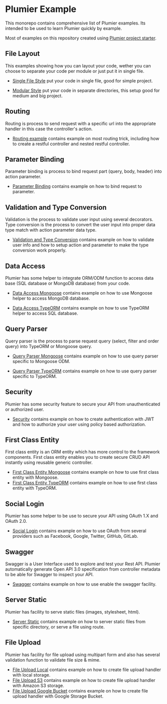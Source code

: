 # Plumier Example

This monorepo contains comprehensive list of Plumier examples. Its intended to be used to learn Plumier quickly by example. 

Most of examples on this repository created using [Plumier project starter](https://github.com/plumier/starters).

## File Layout 
This examples showing how you can layout your code, wether you can choose to separate your code per module or just put it in single file. 

* [Single File Style](/01-file-layout-single-file) put your code in single file, good for simple project.

* [Modular Style](/02-file-layout-modular) put your code in separate directories, this setup good for medium and big project.

## Routing 
Routing is process to send request with a specific url into the appropriate handler in this case the controller's action. 

* [Routing example](03-routing) contains example on most routing trick, including how to create a restful controller and nested restful controller.

## Parameter Binding 
Parameter binding is process to bind request part (query, body, header) into action parameter. 

* [Parameter Binding](04-parameter-binding) contains example on how to bind request to parameter.

## Validation and Type Conversion 
Validation is the process to validate user input using several decorators. Type conversion is the process to convert the user input into proper data type match with action parameter data type. 

* [Validation and Type Conversion](05-validation-and-type-conversion) contains example on how to validate user info and how to setup action and parameter to make the type conversion work properly. 

## Data Access 
Plumier has some helper to integrate ORM/ODM function to access data base (SQL database or MongoDB database) from your code. 

* [Data Access Mongoose](#) contains example on how to use Mongoose helper to access MongoDB database.

* [Data Access TypeORM](#) contains example on how to use TypeORM helper to access SQL database.

## Query Parser 
Query parser is the process to parse request query (select, filter and order query) into TypeORM or Mongoose query.

* [Query Parser Mongoose](#) contains example on how to use query parser specific to Mongoose ODM.

* [Query Parser TypeORM](#) contains example on how to use query parser specific to TypeORM.

## Security 
Plumier has some security feature to secure your API from unauthenticated or authorized user. 

* [Security](#) contains example on how to create authentication with JWT and how to authorize your user using policy based authorization. 

## First Class Entity 
First class entity is an ORM entity which has more control to the framework components. First class entity enables you to create secure CRUD API instantly using reusable generic controller. 

* [First Class Entity Mongoose](#) contains example on how to use first class entity with Mongoose.
* [First Class Entity TypeORM](#) contains example on how to use first class entity with TypeORM.

## Social Login 
Plumier has some helper to be use to secure your API using OAuth 1.X and OAuth 2.0.

* [Social Login](#) contains example on how to use OAuth from several providers such as Facebook, Google, Twitter, GitHub, GitLab.

## Swagger 
Swagger is a User Interface used to explore and test your Rest API. Plumier automatically generate Open API 3.0 specification from controller metadata to be able for Swagger to inspect your API. 

* [Swagger](#) contains example on how to use enable the swagger facility.

## Server Static 
Plumier has facility to serve static files (images, stylesheet, html).

* [Server Static](#) contains example on how to server static files from specific directory, or serve a file using route.

## File Upload 
Plumier has facility for file upload using multipart form and also has several validation function to validate file size & mime.

* [File Upload Local](#) contains example on how to create file upload handler with local storage.
* [File Upload S3](#) contains example on how to create file upload handler with Amazon S3 storage.
* [File Upload Google Bucket](#) contains example on how to create file upload handler with Google Storage Bucket.


